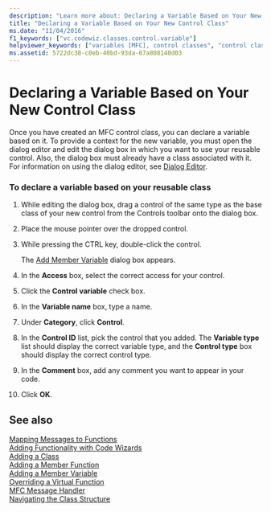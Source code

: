 ```yaml
---
description: "Learn more about: Declaring a Variable Based on Your New Control Class"
title: "Declaring a Variable Based on Your New Control Class"
ms.date: "11/04/2016"
f1_keywords: ["vc.codewiz.classes.control.variable"]
helpviewer_keywords: ["variables [MFC], control classes", "control classes [MFC], variables", "classes [MFC], declaring variables based on"]
ms.assetid: 5722dc38-c0eb-40bd-93da-67a808140d03
---
```

# Declaring a Variable Based on Your New Control Class

Once you have created an MFC control class, you can declare a variable based on it. To provide a context for the new variable, you must open the dialog editor and edit the dialog box in which you want to use your reusable control. Also, the dialog box must already have a class associated with it. For information on using the dialog editor, see [Dialog Editor](../../windows/dialog-editor.md).

### To declare a variable based on your reusable class

1. While editing the dialog box, drag a control of the same type as the base class of your new control from the Controls toolbar onto the dialog box.

1. Place the mouse pointer over the dropped control.

1. While pressing the CTRL key, double-click the control.

   The [Add Member Variable](../../ide/adding-a-member-variable-visual-cpp.md#add-member-variable-wizard) dialog box appears.

1. In the **Access** box, select the correct access for your control.

1. Click the **Control variable** check box.

1. In the **Variable name** box, type a name.

1. Under **Category**, click **Control**.

1. In the **Control ID** list, pick the control that you added. The **Variable type** list should display the correct variable type, and the **Control type** box should display the correct control type.

1. In the **Comment** box, add any comment you want to appear in your code.

1. Click **OK**.

## See also

[Mapping Messages to Functions](../../mfc/reference/mapping-messages-to-functions.md)<br/>
[Adding Functionality with Code Wizards](../../ide/adding-functionality-with-code-wizards-cpp.md)<br/>
[Adding a Class](../../ide/adding-a-class-visual-cpp.md)<br/>
[Adding a Member Function](../../ide/adding-a-member-function-visual-cpp.md)<br/>
[Adding a Member Variable](../../ide/adding-a-member-variable-visual-cpp.md)<br/>
[Overriding a Virtual Function](../../ide/overriding-a-virtual-function-visual-cpp.md)<br/>
[MFC Message Handler](../../mfc/reference/adding-an-mfc-message-handler.md)<br/>
[Navigating the Class Structure](../../ide/navigate-code-cpp.md)
